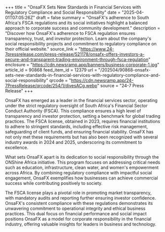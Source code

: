 +++
title = "OnsaFX Sets New Standards in Financial Services with Regulatory Compliance and Social Responsibility"
date = "2025-04-01T07:05:26Z"
draft = false
summary = "OnsaFX's adherence to South Africa's FSCA regulations and its social initiatives highlight a balanced approach to corporate success and community development."
description = "Discover how OnsaFX's adherence to FSCA regulation ensures transparency, trust, and investor protection. Learn about the company's social responsibility projects and commitment to regulatory compliance on their official website."
source_link = "https://www.24-7pressrelease.com/press-release/521178/onsafx-offers-investors-a-secure-and-transparent-trading-environment-through-fsca-regulation"
enclosure = "https://cdn.newsramp.app/banners/business-corporate-1.jpg"
article_id = 90868
feed_item_id = 12379
url = "/202504/90868-onsafx-sets-new-standards-in-financial-services-with-regulatory-compliance-and-social-responsibility"
qrcode = "https://cdn.newsramp.app/24-7PressRelease/qrcode/254/1/divesACg.webp"
source = "24-7 Press Release"
+++

<p>OnsaFX has emerged as a leader in the financial services sector, operating under the strict regulatory oversight of South Africa's Financial Sector Conduct Authority (FSCA). This compliance ensures a high level of transparency and investor protection, setting a benchmark for global trading practices. The FSCA license, obtained in 2023, requires financial institutions to adhere to stringent standards, including effective risk management, safeguarding of client funds, and ensuring financial stability. OnsaFX has not only met these requirements but has also been recognized with several industry awards in 2024 and 2025, underscoring its commitment to excellence.</p><p>What sets OnsaFX apart is its dedication to social responsibility through the ONShine Africa initiative. This program focuses on addressing critical needs such as education, infrastructure, clean water, and women's empowerment across Africa. By combining regulatory compliance with impactful social engagement, OnsaFX exemplifies how businesses can achieve commercial success while contributing positively to society.</p><p>The FSCA license plays a pivotal role in promoting market transparency, with mandatory audits and reporting further ensuring investor confidence. OnsaFX's consistent compliance with these regulations demonstrates its unwavering commitment to operational integrity and ethical business practices. This dual focus on financial performance and social impact positions OnsaFX as a model for corporate responsibility in the financial industry, offering valuable insights for leaders in business and technology.</p>